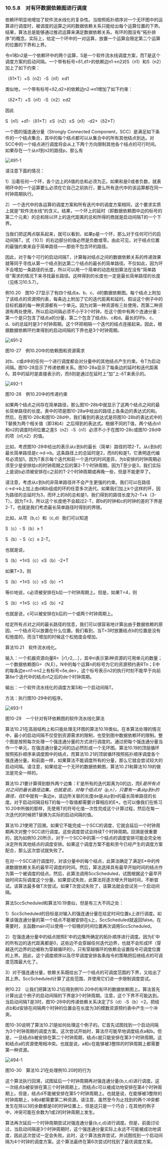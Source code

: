 ### 10.5.8　对有环数据依赖图进行调度

依赖环明显地增加了软件流水线化的复杂性。当按照拓扑顺序对一个无环图中的运算进行调度时，被调度的运算之间的数据依赖关系只能给出每个运算位置的下界。结果，算法总是能够通过推迟运算来满足数据依赖关系。有环的图没有“拓扑排序”的概念。实际上，给定一个环中的一对运算，放置一个运算会限定第二个运算的位置的下界和上界。

令n1和n2是一个依赖环中的两个运算，S是一个软件流水线调度方案，而T是这个调度方案的启动间隔。一个带有标号<δ1,d1>的依赖边n1→n2对S（n1）和S（n2）加上了如下约束：

（δ1×T）+S（n2）-S（n1）≥d1

类似地，一个带有标号<δ2,d2>的依赖边n2→n1增加了如下约束：

（δ2×T）+S（n1）-S（n2）≥d2

因此

S（n1）+d1-（δ1×T）≤S（n2）≤S（n1）-d2+（δ2×T）

一个图的强连通分量（Strongly Connected Component，SCC）是满足如下条件的一个结点集合，其中的每个结点都可以从集合中的所有其他结点到达。对SCC中的一个结点进行调度将会从上下两个方向限制其他各个结点的可行时间。如果存在一个从n1到n2的路径p，那么有

![491-1](../Images/image04840.jpeg)

请注意下面的情况：

1）沿着任何一个环，各个边上的δ值的总和必须为正。如果和是0或者负数，就表明环中的一个运算要么必须在它自己之前执行，要么所有迭代中的该运算都在同一时钟周期执行。

2）一个迭代中的各运算的调度方案和所有迭代中的调度方案相同，这个要求实质上就是“软件流水线”的含义。结果，一个环上的延时（即数据依赖图中边的标号的第二个元素）的总和除以环上的迭代距离的总和所得的商就是启动间隔T的一个下界。

当我们把这两点联系起来，就可以看到，如果p是一个环，那么对于任何可行的启动间隔T，式（10.1）的右边部分的值必然是负数或零。由此可见，对于结点位置的最强约束来自于简单路径——那些不包含环的路径。

因此，对于每个可行的启动间隔T，计算每对结点之间的数据依赖关系的传递效果就等同于寻找从第一个结点到达第二个结点的最长的简单路径。不仅如此，因为环不会增加一条路径的长度，所以可以用一个简单的动态规划算法在没有“简单路径”需求的情况下来寻找最长路径。这样得到的长度也一定是最长简单路径的长度（见练习10.5.7）。

例10.20　图10-27显示了有四个结点a、b、c、d的数据依赖图。每个结点上附加了该结点的资源预约表，每条边上附加了它的迭代距离和延时。假设这个例子中的目标机器的每一种资源都有一个单元。因为对第一种资源有三处使用，而第二种资源有两处使用，所以启动间隔必须不小于3个时钟。在这个图中有两个连通分量：第一个是只包含了结点a的分量，第二个包含了结点b、c和d。最长的环b、c、d、b的总延时是3个时钟周期。这个环把相隔一个迭代的结点连接起来。因此，根据数据依赖环约束得到的启动间隔的下界也是3个时钟周期。

![491-2](../Images/image04841.jpeg)

图10-27　例10.20中的依赖图和资源需求

对b、c或d中的任何一个进行调度都会对分量中的其他结点产生约束。令T为启动间隔。图10-28显示了传递依赖关系。图10-28a显示了每条边的延时和迭代距离δ。其中的延时是直接表示的，而δ则是通过在延时上“加”上-δT来表示的。

![492-1](../Images/image04842.jpeg)

图10-28　例10.20中的传递约束

如果两个结点之间存在简单路径，那么图10-28b中就显示了这两个结点之间的最长简单路径的长度。表中的项是图10-28a中给出的路径上各条边的表达式的和。然后，在图10-28c和图10-28d中，我们看到的表达式是将图10-28b的表达式中的T替换为两个相关值（即3和4）之后得到的表达式。根据不同的T值，两个结点n1和n2的调度时间位置之差S（n2）-S（n1）必须不小于在图10-28c或图10-28d中的项（n1,n2）的值。

比如，考虑图10-28中给出的表示从c到b的最长（简单）路径的项2-T。从c到b的最长简单路径是c→d→b。这条路径上的总延时是2，而δ的和是1，它表明迭代编号必须加1。因为T表示每个迭代和前一个迭代的时间差异，为b安排的时钟周期必须至少是安排给c的时钟周期之后的第2-T个时钟周期。因为T至少是3，我们实际上是说b必须被安排在c之前的T-2个时钟周期或再晚一些，但是不能更早了。

请注意，考虑从c到b的非简单路径并不会产生更强的约束。我们可以在路径c→d→b上加上由d和b组成的环的任意多次迭代。如果我们加上k个这样的环，因为路径的总延时为3，而环上的δ的总和是1，我们得到的路径长度为2-T+k（3-T）。因为T≥3，所以这个长度绝不会超过2-T，即b的时钟和c的时钟的差的下界是2-T，也就是我们考虑最长简单路径时得到的界限。

比如，从项（b,c）和（c,d）我们可以知道

S（c）- S（b）≥ 1

S（b）- S（c）≥ 2-T。

也就是说，

S（b）+1≤S（c）≤S（b）-2+T

如果T=3，则

S（b）+1≤S（c）≤S（b）+1

等价地说，c必须被安排在b后一个时钟周期上。但是，如果T=4，则

S（b）+1≤S（c）≤S（b）+2

也就是说，c可以被安排在b后的一个或两个时钟周期上。

给定所有点对之间的最长路径的信息，我们可以很容易地计算出由于数据依赖的原因，一个结点可以放置在什么位置。我们看到，当T=3时放置结点b的位置是没有松弛度的，而当T增加的时候这个松弛度会增加。

算法10.21　软件流水线化。

输入：一个机器资源向量R=［r1,r2,…］，其中ri表示第i种资源的可用单元的数量；一个数据依赖图G=（N,E）。N中的每个运算n的标号为它的资源预约表RTn；E中的每条边e=n1→n2上有标号<δe,de>，这个标号表示n2的执行时刻不能早于向前第δe个迭代中的结点n1之后的de个时钟周期。

输出：一个软件流水线化的调度方案S和一个启动间隔T。

方法：执行图10-29中的程序。

![493-1](../Images/image04843.jpeg)

图10-29　一个针对有环依赖图的软件流水线化算法

算法10.21在高层结构上和只能处理无环图的算法10.19类似。在本算法处理的情况中，最小的启动间隔不仅受到资源需求的限制，也受到图中数据依赖环的限制。整个图是按照每次处理一个强连通分量的方式进行调度的。通过把每个强连通分量当作一个单元，在强连通分量之间的边必然形成一个无环图。算法10.19的顶层循环按照拓扑顺序来调度图中的结点，而算法10.21的顶层循环按照拓扑顺序调度各个强连通分量。和前面一样，如果算法不能调度所有的分量，那么它就会尝试较大的启动间隔。请注意，如果给定一个无环的数据依赖图，算法10.21和算法10.19的做法是完全一样的。

算法10.21要计算得到额外两个边集：E′是所有的迭代距离为0的边，而E*是所有点对之间的最长路径边集。也就是说，对每个结点对（p,n），只要有一条从p到n的路径，在E*中就有一条边e，该边所关联的长度de是从p到n的最长简单路径的长度。对于启动间隔目标T的每一个取值都需要计算相应的E*。也可以像我们在练习10.20中所做的那样，先使用T的符号化值一次性完成这个计算过程，然后在每一次迭代的时候把T替换为实际的启动间隔的值。

算法10.21使用了回溯。如果它不能完成一个SCC的调度，它就会延后一个时钟周期再次对整个SCC进行调度。这些调度尝试会持续T个时钟周期。回溯是很重要的，因为如例10.20所示，对于一个SCC中的第一个结点的调度安排可能会完全地决定所有其他结点的调度安排。如果这个调度方案不能和至今已经产生的调度方案配合，那么这次尝试就失败了。

在对一个SCC进行调度时，对该分量中的每个结点，此算法确定了满足E*中的传递数据依赖关系的最早可调度的时间。然后，算法选择具有最早开始时间的结点作为第一个被调度的结点。然后，此算法调用SccScheduled，试图根据这个最早开始时间实际调度这个分量。如果尝试失败，此算法将逐次增大开始时间，不断尝试。该算法最多做T次尝试。如果T次尝试失败了，该算法就会尝试另一个启动间隔。

算法SccScheduled和算法10.19类似，但是有三大不同之处：

1）SccScheduled的目标是对输入的强连通分量在给定时间位置s上进行调度。如果该强连通分量的第一个结点不能被安排在s上，SccScheduled就返回false。在需要时，主函数main可以使用一个较晚的时间位置再次调用SccScheduled。

2）在强连通分量中的结点按照E’中的边集所确定的拓扑顺序进行调度。因为E’中的所有边的迭代距离都是0，这些边不会穿越任何迭代边界，也就不会形成环（穿越迭代边界的边被称为穿越循环的）。只有穿越循环的依赖会设置指令可调度位置的上界。因此，这个调度顺序以及尽早调度安排各条指令的策略把后继结点的可调度范围最大化了。

3）对于强连通分量，依赖关系既给出了一个结点的可调度范围的下界，又给出了其上界。SccScheduled计算了这些范围，并使用它们进一步限制调度尝试。

例10.22　让我们把算法10.21应用到例10.20中的有环的数据依赖图上。算法首先计算出这个例子的启动间隔的下界是3个时钟周期。注意，这个下界不可能达到。当启动间隔T是3时，图10-28中的传递依赖关系决定了S（d）-S（b）=2。把结点b和d安排在间隔两个时钟的位置会在长度为3的模数资源预约表中产生一个冲突。

图10-30说明了算法10.21是如何处理这个例子的。它首先试图找到一个启动间隔为3个时钟周期的调度方案。这次尝试开始时，算法尽可能早地调度结点a和b。但是，一旦结点b被安排在第二个时钟周期，结点c就只能安排在第3个时钟周期。这和结点a的资源使用相冲突。也就是说，a和c在能够被3整除的时钟周期上都需要第一种资源。

![494-1](../Images/image04844.jpeg)

图10-30　算法10.21在处理例10.20时的行为

这个算法执行回溯，试图延后一个时钟周期再对强连通分量{b,c,d}进行调度。这一次结点b被安排在第三个时钟周期上，而结点c可以被成功地安排在第4个时钟周期上。但是，结点d不能被安排在第5个时钟周期上。也就是说，在能够被3整除的时钟周期上，b和d都需要第二种资源。请注意，虽然至今为止找到的两个冲突都发生在除以3的余数都是0的时钟位置上，但是这只是一个巧合；在其他的例子中，冲突可能在余数为1或2的时钟周期上发生。

算法再次延后一个时钟周期尝试对强连通分量{b,c,d}进行调度。但是，前面讨论过，当启动间隔是3个时钟周期时，这个强连通分量实际上永远不可能被成功地调度，因此这次尝试一定会失败。此时，这个算法放弃尝试，并试图找到一个启动间隔为4个时钟的调度方案。这个算法最终在第6次尝试时找到了最优调度方案。